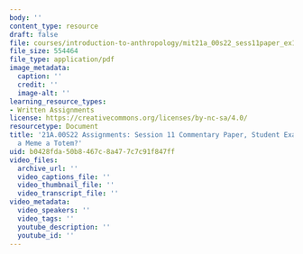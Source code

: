 ```yaml
---
body: ''
content_type: resource
draft: false
file: courses/introduction-to-anthropology/mit21a_00s22_sess11paper_ex1.pdf
file_size: 554464
file_type: application/pdf
image_metadata:
  caption: ''
  credit: ''
  image-alt: ''
learning_resource_types:
- Written Assignments
license: https://creativecommons.org/licenses/by-nc-sa/4.0/
resourcetype: Document
title: '21A.00S22 Assignments: Session 11 Commentary Paper, Student Example 1: Is
  a Meme a Totem?'
uid: b0428fda-50b8-467c-8a47-7c7c91f847ff
video_files:
  archive_url: ''
  video_captions_file: ''
  video_thumbnail_file: ''
  video_transcript_file: ''
video_metadata:
  video_speakers: ''
  video_tags: ''
  youtube_description: ''
  youtube_id: ''
---
```

